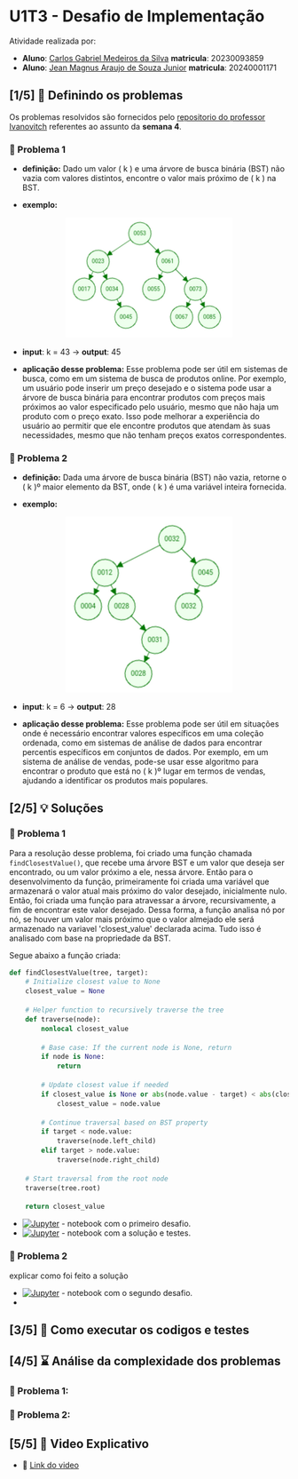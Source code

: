 # U1T3 - Desafio de Implementação

Atividade realizada por:
- **Aluno**: [Carlos Gabriel Medeiros da Silva](https://github.com/CarlosG18) **matricula**: 20230093859
- **Aluno**: [Jean Magnus Araujo de Souza Junior](https://github.com/JeanMagnus) **matricula**: 20240001171

## [1/5] 🤔 Definindo os problemas

Os problemas resolvidos são fornecidos pelo [repositorio do professor Ivanovitch](https://github.com/ivanovitchm/datastructure) referentes ao assunto da **semana 4**.


### 📌 Problema 1

- **definição:** Dado um valor ( k ) e uma árvore de busca binária (BST) não vazia com valores distintos, encontre o valor mais próximo de ( k ) na BST.

- **exemplo:**
<center>
    <img width=300 src="https://github.com/CarlosG18/aedii_dca0209/blob/main/unidade1/U1T3/imgs/problema1.jpg"></img>
</center>

- **input**: k = 43 -> **output**: 45

- **aplicação desse problema:** Esse problema pode ser útil em sistemas de busca, como em um sistema de busca de produtos online. Por exemplo, um usuário pode inserir um preço desejado e o sistema pode usar a árvore de busca binária para encontrar produtos com preços mais próximos ao valor especificado pelo usuário, mesmo que não haja um produto com o preço exato. Isso pode melhorar a experiência do usuário ao permitir que ele encontre produtos que atendam às suas necessidades, mesmo que não tenham preços exatos correspondentes.

### 📌 Problema 2

- **definição:** Dada uma árvore de busca binária (BST) não vazia, retorne o ( k )º maior elemento da BST, onde ( k ) é uma variável inteira fornecida.

- **exemplo:**
<center>
    <img width=300 src="https://github.com/CarlosG18/aedii_dca0209/blob/main/unidade1/U1T3/imgs/problema2.jpg"></img>
</center>

- **input**: k = 6 -> **output**: 28

- **aplicação desse problema:** Esse problema pode ser útil em situações onde é necessário encontrar valores específicos em uma coleção ordenada, como em sistemas de análise de dados para encontrar percentis específicos em conjuntos de dados. Por exemplo, em um sistema de análise de vendas, pode-se usar esse algoritmo para encontrar o produto que está no ( k )º lugar em termos de vendas, ajudando a identificar os produtos mais populares.

## [2/5] 💡 Soluções

### 📌 Problema 1

Para a resolução desse problema, foi criado uma função chamada `findClosestValue()`, que recebe uma árvore BST e um valor que deseja ser encontrado, ou um valor próximo a ele, nessa árvore. Então para o desenvolvimento da função, primeiramente foi criada uma variável que armazenará o valor atual mais próximo do valor desejado, inicialmente nulo. Então, foi criada uma função para atravessar a árvore, recursivamente, a fim de encontrar este valor desejado. Dessa forma, a função analisa nó por nó, se houver um valor mais próximo que o valor almejado ele será armazenado na variavel 'closest_value' declarada acima. Tudo isso é analisado com base na propriedade da BST.

Segue abaixo a função criada:

```python
def findClosestValue(tree, target):
    # Initialize closest value to None
    closest_value = None

    # Helper function to recursively traverse the tree
    def traverse(node):
        nonlocal closest_value

        # Base case: If the current node is None, return
        if node is None:
            return

        # Update closest value if needed
        if closest_value is None or abs(node.value - target) < abs(closest_value - target):
            closest_value = node.value

        # Continue traversal based on BST property
        if target < node.value:
            traverse(node.left_child)
        elif target > node.value:
            traverse(node.right_child)

    # Start traversal from the root node
    traverse(tree.root)

    return closest_value
```

- [![Jupyter](https://img.shields.io/badge/-Notebook-191A1B?style=flat-square&logo=jupyter)](https://github.com/CarlosG18/aedii_dca0209/blob/main/unidade1/U1T3/challenge_01_closestvalue.ipynb) - notebook com o primeiro desafio.
-  [![Jupyter](https://img.shields.io/badge/-Notebook-191A1B?style=flat-square&logo=jupyter)](https://github.com/CarlosG18/aedii_dca0209/blob/main/unidade1/U1T3/challenge_01_closestvalue.ipynb) - notebook com a solução e testes.

### 📌 Problema 2

explicar como foi feito a solução

- [![Jupyter](https://img.shields.io/badge/-Notebook-191A1B?style=flat-square&logo=jupyter)](https://github.com/CarlosG18/aedii_dca0209/blob/main/unidade1/U1T3/challenge_02_kth_largest.ipynb) - notebook com o segundo desafio.
- 

## [3/5] 🧪 Como executar os codigos e testes

## [4/5] ⌛ Análise da complexidade dos problemas

### 📌 Problema 1:

### 📌 Problema 2:

## [5/5] 🎥 Video Explicativo

- 🎥 [Link do video](https://drive.google.com/file/d/14LrgX_7vX5yoe7F-W9U4S-vjGLZN6J7S/view?usp=sharing)
